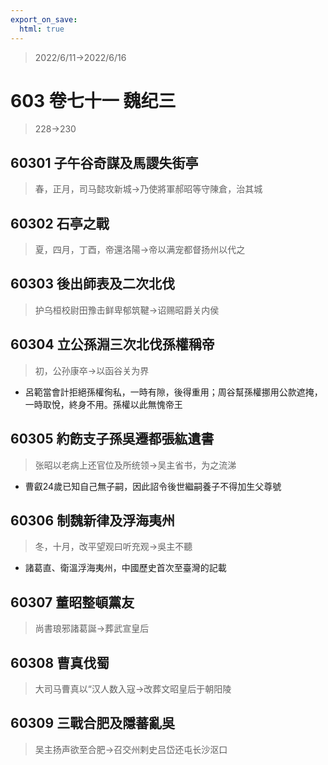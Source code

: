 ```yaml
---
export_on_save:
  html: true
---
```


> 2022/6/11->2022/6/16

# 603 卷七十一 魏纪三

> 228->230

## 60301 子午谷奇謀及馬謖失街亭
> 春，正月，司马懿攻新城->乃使將軍郝昭等守陳倉，治其城

## 60302 石亭之戰
> 夏，四月，丁酉，帝還洛陽->帝以满宠都督扬州以代之

## 60303 後出師表及二次北伐
> 护乌桓校尉田豫击鲜卑郁筑鞬->诏赐昭爵关内侯

## 60304 立公孫淵三次北伐孫權稱帝
> 初，公孙康卒->以函谷关为界
- 呂範當會計拒絕孫權徇私，一時有隙，後得重用；周谷幫孫權挪用公款遮掩，一時取悅，終身不用。孫權以此無愧帝王

## 60305 約飭支子孫吳遷都張紘遺書
> 张昭以老病上还官位及所统领->吴主省书，为之流涕
- 曹叡24歲已知自己無子嗣，因此詔令後世繼嗣養子不得加生父尊號

## 60306 制魏新律及浮海夷州
> 冬，十月，改平望观曰听充观->吳主不聽
- 諸葛直、衛溫浮海夷州，中國歷史首次至臺灣的記載

## 60307 董昭整頓黨友
> 尚書琅邪諸葛誕->葬武宣皇后

## 60308 曹真伐蜀
> 大司马曹真以“汉人数入寇->改葬文昭皇后于朝阳陵

## 60309 三戰合肥及隱蕃亂吳
> 吴主扬声欲至合肥->召交州剌史吕岱还屯长沙沤口
